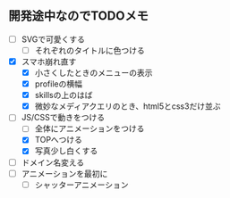 ## 開発途中なのでTODOメモ
- [ ] SVGで可愛くする
  - [ ] それぞれのタイトルに色つける
- [x] スマホ崩れ直す
  - [x] 小さくしたときのメニューの表示
  - [x] profileの横幅
  - [x] skillsの上のはば
  - [x] 微妙なメディアクエリのとき、html5とcss3だけ並ぶ
- [ ] JS/CSSで動きをつける
  - [ ] 全体にアニメーションをつける
  - [x] TOPへつける
  - [x] 写真少し白くする
- [ ] ドメイン名変える
- [ ] アニメーションを最初に
  - [ ] シャッターアニメーション